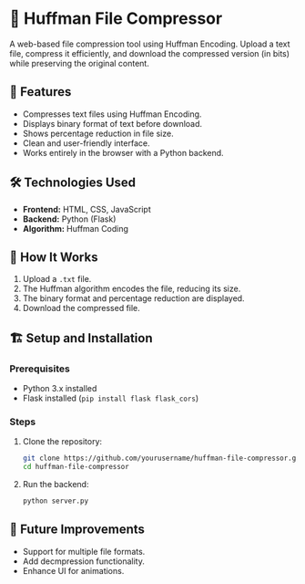 # 📂 Huffman File Compressor

A web-based file compression tool using Huffman Encoding. Upload a text file, compress it efficiently, and download the compressed version (in bits) while preserving the original content.

## 🚀 Features
- Compresses text files using Huffman Encoding.
- Displays binary format of text before download.
- Shows percentage reduction in file size.
- Clean and user-friendly interface.
- Works entirely in the browser with a Python backend.

## 🛠️ Technologies Used
- **Frontend:** HTML, CSS, JavaScript
- **Backend:** Python (Flask)
- **Algorithm:** Huffman Coding

## 🎯 How It Works
1. Upload a `.txt` file.
2. The Huffman algorithm encodes the file, reducing its size.
3. The binary format and percentage reduction are displayed.
4. Download the compressed file.

## 🏗️ Setup and Installation
### Prerequisites
- Python 3.x installed
- Flask installed (`pip install flask flask_cors`)

### Steps
1. Clone the repository:
   ```bash
   git clone https://github.com/yourusername/huffman-file-compressor.git
   cd huffman-file-compressor

2. Run the backend:
   ```bash
   python server.py

## 📝 Future Improvements
- Support for multiple file formats.
- Add decmpression functionality.
- Enhance UI for animations.
